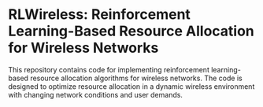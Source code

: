 # RLWireless: Reinforcement Learning-Based Resource Allocation for Wireless Networks
This repository contains code for implementing reinforcement learning-based resource allocation algorithms for wireless networks. The code is designed to optimize resource allocation in a dynamic wireless environment with changing network conditions and user demands.
